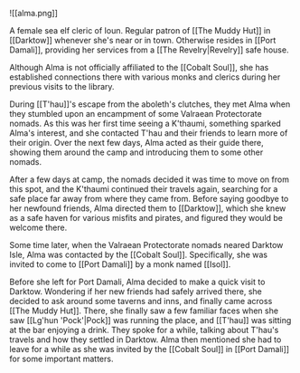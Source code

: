 ![[alma.png]]

A female sea elf cleric of Ioun. Regular patron of [[The Muddy Hut]] in [[Darktow]] whenever she's near or in town. Otherwise resides in [[Port Damali]], providing her services from a [[The Revelry|Revelry]] safe house.

Although Alma is not officially affiliated to the [[Cobalt Soul]], she has established connections there with various monks and clerics during her previous visits to the library.

During [[T'hau]]'s escape from the aboleth's clutches, they met Alma when they stumbled upon an encampment of some Valraean Protectorate nomads. As this was her first time seeing a K'thaumi, something sparked Alma's interest, and she contacted T'hau and their friends to learn more of their origin. Over the next few days, Alma acted as their guide there, showing them around the camp and introducing them to some other nomads.

After a few days at camp, the nomads decided it was time to move on from this spot, and the K'thaumi continued their travels again, searching for a safe place far away from where they came from. Before saying goodbye to her newfound friends, Alma directed them to [[Darktow]], which she knew as a safe haven for various misfits and pirates, and figured they would be welcome there.

Some time later, when the Valraean Protectorate nomads neared Darktow Isle, Alma was contacted by the [[Cobalt Soul]]. Specifically, she was invited to come to [[Port Damali]] by a monk named [[Isol]].

Before she left for Port Damali, Alma decided to make a quick visit to Darktow. Wondering if her new friends had safely arrived there, she decided to ask around some taverns and inns, and finally came across [[The Muddy Hut]]. There, she finally saw a few familiar faces when she saw [[Lg'hun 'Pock'|Pock]] was running the place, and [[T'hau]] was sitting at the bar enjoying a drink. They spoke for a while, talking about T'hau's travels and how they settled in Darktow. Alma then mentioned she had to leave for a while as she was invited by the [[Cobalt Soul]] in [[Port Damali]] for some important matters.